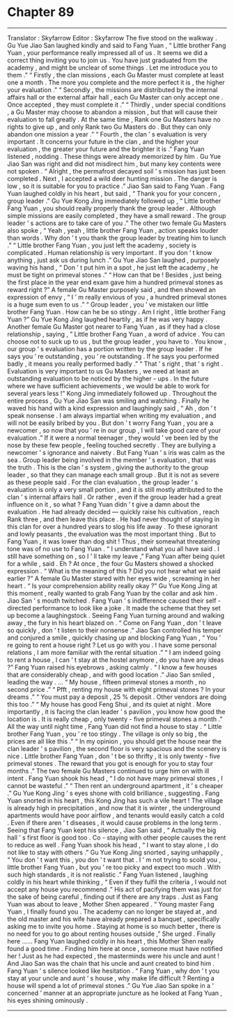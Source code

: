 
# Chapter 89


---

Translator : Skyfarrow Editor : Skyfarrow
The five stood on the walkway .
Gu Yue Jiao San laughed kindly and said to Fang Yuan , “ Little brother Fang Yuan , your performance really impressed all of us . It seems we did a correct thing inviting you to join us . You have just graduated from the academy , and might be unclear of some things . Let me introduce you to them .”
“ Firstly , the clan missions , each Gu Master must complete at least one a month . The more you complete and the more perfect it is , the higher your evaluation .”
“ Secondly , the missions are distributed by the internal affairs hall or the external affair hall , each Gu Master can only accept one . Once accepted , they must complete it .”
“ Thirdly , under special conditions , a Gu Master may choose to abandon a mission , but that will cause their evaluation to fall greatly . At the same time , Rank one Gu Masters have no rights to give up , and only Rank two Gu Masters do . But they can only abandon one mission a year .”
“ Fourth , the clan ’ s evaluation is very important . It concerns your future in the clan , and the higher your evaluation , the greater your future and the brighter it is .”
Fang Yuan listened , nodding . These things were already memorized by him . Gu Yue Jiao San was right and did not misdirect him , but many key contents were not spoken .
“ Alright , the permafrost decayed soil ’ s mission has just been completed . Next , I accepted a wild deer hunting mission . The danger is low , so it is suitable for you to practice .” Jiao San said to Fang Yuan .
Fang Yuan laughed coldly in his heart , but said , “ Thank you for your concern , group leader .”
Gu Yue Kong Jing immediately followed up , “ Little brother Fang Yuan , you should really properly thank the group leader . Although simple missions are easily completed , they have a small reward . The group leader ’ s actions are to take care of you .”
The other two female Gu Masters also spoke , “ Yeah , yeah , little brother Fang Yuan , action speaks louder than words . Why don ’ t you thank the group leader by treating him to lunch .”
“ Little brother Fang Yuan , you just left the academy , society is complicated . Human relationship is very important . If you don ’ t know anything , just ask us during lunch .”
Gu Yue Jiao San laughed , purposely waving his hand , “ Don ’ t put him in a spot , he just left the academy , he must be tight on primeval stones .”
“ How can that be ! Besides , just being the first place in the year end exam gave him a hundred primeval stones as reward right ?” A female Gu Master purposely said , and then showed an expression of envy , “ I ’ m really envious of you , a hundred primeval stones is a huge sum even to us .”
“ Group leader , you ’ ve mistaken our little brother Fang Yuan . How can he be so stingy . Am I right , little brother Fang Yuan ?” Gu Yue Kong Jing laughed heartily , as if he was very happy .
Another female Gu Master got nearer to Fang Yuan , as if they had a close relationship , saying , ” Little brother Fang Yuan , a word of advice . You can choose not to suck up to us , but the group leader , you have to . You know , our group ’ s evaluation has a portion written by the group leader . If he says you ’ re outstanding , you ’ re outstanding . If he says you performed badly , it means you really performed badly .”
“ That ’ s right , that ’ s right . Evaluation is very important to us Gu Masters , we need at least an outstanding evaluation to be noticed by the higher - ups . In the future where we have sufficient achievements , we would be able to work for several years less !” Kong Jing immediately followed up .
Throughout the entire process , Gu Yue Jiao San was smiling and watching .
Finally he waved his hand with a kind expression and laughingly said , “ Ah , don ’ t speak nonsense . I am always impartial when writing my evaluation , and will not be easily bribed by you . But don ’ t worry Fang Yuan , you are a newcomer , so now that you ’ re in our group , I will take good care of your evaluation .”
If it were a normal teenager , they would ’ ve been led by the nose by these few people , feeling touched secretly . They are bullying a newcomer ’ s ignorance and naivety .
But Fang Yuan ’ s iris was calm as the sea .
Group leader being involved in the member ’ s evaluation , that was the truth . This is the clan ’ s system , giving the authority to the group leader , so that they can manage each small group .
But it is not as severe as these people said .
For the clan evaluation , the group leader ’ s evaluation is only a very small portion , and it is still mostly attributed to the clan ’ s internal affairs hall .
Or rather , even if the group leader had a great influence on it , so what ?
Fang Yuan didn ’ t give a damn about the evaluation .
He had already decided — quickly raise his cultivation , reach Rank three , and then leave this place . He had never thought of staying in this clan for over a hundred years to slog his life away .
To these ignorant and lowly peasants , the evaluation was the most important thing . But to Fang Yuan , it was lower than dog shit !
Thus , their somewhat threatening tone was of no use to Fang Yuan .
“ I understand what you all have said . I still have something on , so I ’ ll take my leave ,” Fang Yuan after being quiet for a while , said .
Eh ?
At once , the four Gu Masters showed a shocked expression .
“ What is the meaning of this ? Did you not hear what we said earlier ?” A female Gu Master stared with her eyes wide , screaming in her heart .
“ Is your comprehension ability really okay ?” Gu Yue Kong Jing at this moment , really wanted to grab Fang Yuan by the collar and ask him .
Jiao San ’ s mouth twitched .
Fang Yuan ’ s indifference caused their self - directed performance to look like a joke . It made the scheme that they set up become a laughingstock .
Seeing Fang Yuan turning around and walking away , the fury in his heart blazed on .
“ Come on Fang Yuan , don ’ t leave so quickly , don ’ t listen to their nonsense .” Jiao San controlled his temper and conjured a smile , quickly chasing up and blocking Fang Yuan , “ You ’ re going to rent a house right ? Let us go with you . I have some personal relations , I am more familiar with the rental situation .”
“ I am indeed going to rent a house , I can ’ t stay at the hostel anymore , do you have any ideas ?” Fang Yuan raised his eyebrows , asking calmly .
“ I know a few houses that are considerably cheap , and with good location .” Jiao San smiled , leading the way .
…
“ My house , fifteen primeval stones a month , no second price .”
“ Pfft , renting my house with eight primeval stones ? In your dreams .”
“ You must pay a deposit , 25 % deposit . Other vendors are doing this too .”
“ My house has good Feng Shui , and its quiet at night . More importantly , it is facing the clan leader ’ s pavilion , you know how good the location is . It is really cheap , only twenty - five primeval stones a month .”
All the way until night time , Fang Yuan did not find a house to stay .
“ Little brother Fang Yuan , you ’ re too stingy . The village is only so big , the prices are all like this .”
“ In my opinion , you should get the house near the clan leader ’ s pavilion , the second floor is very spacious and the scenery is nice . Little brother Fang Yuan , don ’ t be so thrifty , it is only twenty - five primeval stones . The reward that you got is enough for you to stay four months .”
The two female Gu Masters continued to urge him on with ill intent .
Fang Yuan shook his head , “ I do not have many primeval stones , I cannot be wasteful .”
“ Then rent an underground apartment , it ’ s cheaper .” Gu Yue Kong Jing ’ s eyes shone with cold brilliance , suggesting .
Fang Yuan snorted in his heart , this Kong Jing has such a vile heart !
The village is already high in precipitation , and now that it is winter , the underground apartments would have poor airflow , and tenants would easily catch a cold . Even if there aren ’ t diseases , it would cause problems in the long term .
Seeing that Fang Yuan kept his silence , Jiao San said , “ Actually the big hall ’ s first floor is good too . Co - staying with other people causes the rent to reduce as well .
Fang Yuan shook his head , “ I want to stay alone , I do not like to stay with others .”
Gu Yue Kong Jing snorted , saying unhappily , “ You don ’ t want this , you don ’ t want that . I ’ m not trying to scold you , little brother Fang Yuan , but you ’ re too picky and expect too much . With such high standards , it is not realistic .”
Fang Yuan listened , laughing coldly in his heart while thinking , “ Even if they fulfil the criteria , I would not accept any house you recommend .”
His act of pacifying them was just for the sake of being careful , finding out if there are any traps .
Just as Fang Yuan was about to leave , Mother Shen appeared .
“ Young master Fang Yuan , I finally found you . The academy can no longer be stayed at , and the old master and his wife have already prepared a banquet , specifically asking me to invite you home . Staying at home is so much better , there is no need for you to go about renting houses outside ,” She urged .
Finally here ……
Fang Yuan laughed coldly in his heart , this Mother Shen really found a good time . Finding him here at once , someone must have notified her !
Just as he had expected , the masterminds were his uncle and aunt !
And Jiao San was the chain that his uncle and aunt created to bind him .
Fang Yuan ’ s silence looked like hesitation .
“ Fang Yuan , why don ’ t you stay at your uncle and aunt ’ s house , why make life difficult ? Renting a house will spend a lot of primeval stones .” Gu Yue Jiao San spoke in a ‘ concerned ’ manner at an appropriate juncture as he looked at Fang Yuan , his eyes shining ominously .

---

